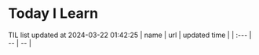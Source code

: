 # Today I Learn 
TIL list updated at 2024-03-22 01:42:25
| name | url | updated time |
| :--- | -- | -- |
